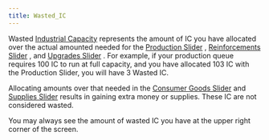 ```yaml
---
title: Wasted_IC
---
```

Wasted [Industrial
Capacity](/wiki/Industrial_Capacity "Industrial Capacity") represents
the amount of IC you have allocated over the actual amounted needed for
the [Production Slider](/wiki/Production_Slider "Production Slider") ,
[Reinforcements
Slider](/wiki/index.php?title=Reinforcements_Slider&action=edit&redlink=1 "Reinforcements Slider (page does not exist)")
, and [Upgrades
Slider](/wiki/index.php?title=Upgrades_Slider&action=edit&redlink=1 "Upgrades Slider (page does not exist)")
. For example, if your production queue requires 100 IC to run at full
capacity, and you have allocated 103 IC with the Production Slider, you
will have 3 Wasted IC.

Allocating amounts over that needed in the [Consumer Goods
Slider](/wiki/Consumer_Goods_Slider "Consumer Goods Slider") and
[Supplies
Slider](/wiki/index.php?title=Supplies_Slider&action=edit&redlink=1 "Supplies Slider (page does not exist)")
results in gaining extra money or supplies. These IC are not considered
wasted.

You may always see the amount of wasted IC you have at the upper right
corner of the screen.
